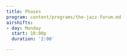 ```yaml
---
title: Phases
program: content/programs/the-jazz-forum.md
airshifts:
- day: Monday
  start: 10:00p
  duration: '2:00'

---
```

